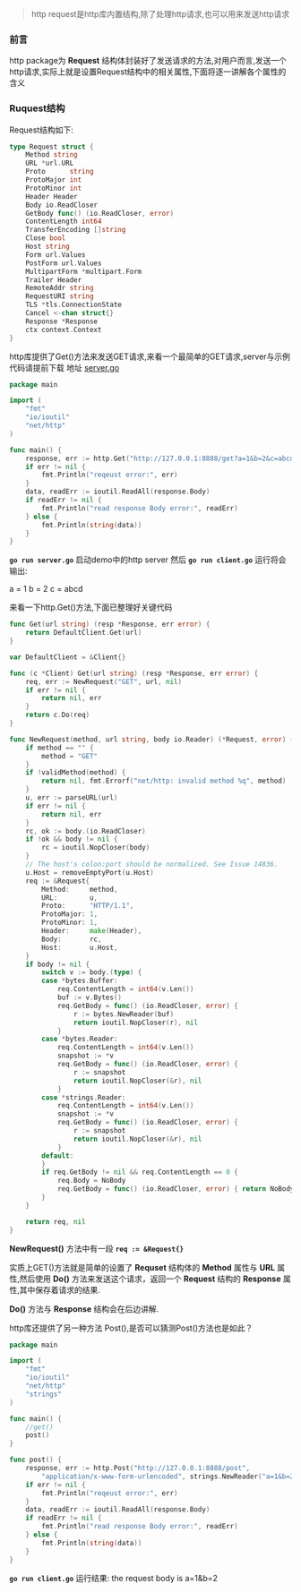 >http request是http库内置结构,除了处理http请求,也可以用来发送http请求

### 前言
http package为 **Request** 结构体封装好了发送请求的方法,对用户而言,发送一个http请求,实际上就是设置Request结构中的相关属性,下面将逐一讲解各个属性的含义


### Ruquest结构

Request结构如下:

```go
type Request struct {
    Method string
    URL *url.URL
    Proto      string
    ProtoMajor int
    ProtoMinor int
    Header Header
    Body io.ReadCloser
    GetBody func() (io.ReadCloser, error)
    ContentLength int64
    TransferEncoding []string
    Close bool
    Host string
    Form url.Values
    PostForm url.Values
    MultipartForm *multipart.Form
    Trailer Header
    RemoteAddr string
    RequestURI string
    TLS *tls.ConnectionState
    Cancel <-chan struct{}
    Response *Response
    ctx context.Context
}
```

http库提供了Get()方法来发送GET请求,来看一个最简单的GET请求,server与示例代码请提前下载 地址 [server.go](../../demo/http-client/simple/server.go)

```go
package main

import (
    "fmt"
    "io/ioutil"
    "net/http"
)

func main() {
    response, err := http.Get("http://127.0.0.1:8888/get?a=1&b=2&c=abcd")
    if err != nil {
        fmt.Println("reqeust error:", err)
    }
    data, readErr := ioutil.ReadAll(response.Body)
    if readErr != nil {
        fmt.Println("read response Body error:", readErr)
    } else {
        fmt.Println(string(data))
    }
}
```

**`go run server.go`** 启动demo中的http server
然后 **`go run client.go`** 
运行将会输出:

a = 1
b = 2
c = abcd

来看一下http.Get()方法,下面已整理好关键代码

```go
func Get(url string) (resp *Response, err error) {
    return DefaultClient.Get(url)
}

var DefaultClient = &Client{}

func (c *Client) Get(url string) (resp *Response, err error) {
    req, err := NewRequest("GET", url, nil)
    if err != nil {
        return nil, err
    }
    return c.Do(req)
}

func NewRequest(method, url string, body io.Reader) (*Request, error) {
    if method == "" {
        method = "GET"
    }
    if !validMethod(method) {
        return nil, fmt.Errorf("net/http: invalid method %q", method)
    }
    u, err := parseURL(url)
    if err != nil {
        return nil, err
    }
    rc, ok := body.(io.ReadCloser)
    if !ok && body != nil {
        rc = ioutil.NopCloser(body)
	}
    // The host's colon:port should be normalized. See Issue 14836.
    u.Host = removeEmptyPort(u.Host)
    req := &Request{
        Method:     method,
        URL:        u,
        Proto:      "HTTP/1.1",
        ProtoMajor: 1,
        ProtoMinor: 1,
        Header:     make(Header),
        Body:       rc,
        Host:       u.Host,
    }
    if body != nil {
        switch v := body.(type) {
        case *bytes.Buffer:
            req.ContentLength = int64(v.Len())
            buf := v.Bytes()
            req.GetBody = func() (io.ReadCloser, error) {
                r := bytes.NewReader(buf)
                return ioutil.NopCloser(r), nil
            }
        case *bytes.Reader:
            req.ContentLength = int64(v.Len())
            snapshot := *v
            req.GetBody = func() (io.ReadCloser, error) {
                r := snapshot
                return ioutil.NopCloser(&r), nil
            }
        case *strings.Reader:
            req.ContentLength = int64(v.Len())
            snapshot := *v
            req.GetBody = func() (io.ReadCloser, error) {
                r := snapshot
                return ioutil.NopCloser(&r), nil
            }
        default:
        }
        if req.GetBody != nil && req.ContentLength == 0 {
            req.Body = NoBody
            req.GetBody = func() (io.ReadCloser, error) { return NoBody, nil }
        }
    }

    return req, nil
}
```

**NewRequest()** 方法中有一段 **`req := &Request{}`** 

实质上GET()方法就是简单的设置了 **Requset** 结构体的 **Method** 属性与 **URL** 属性,然后使用 **Do()** 方法来发送这个请求，返回一个 **Request** 结构的 **Response** 属性,其中保存着请求的结果.

**Do()** 方法与 **Response** 结构会在后边讲解.

http库还提供了另一种方法 Post(),是否可以猜测Post()方法也是如此？



```go
package main

import (
    "fmt"
    "io/ioutil"
    "net/http"
    "strings"
)

func main() {
    //get()
    post()
}

func post() {
    response, err := http.Post("http://127.0.0.1:8888/post",
		"application/x-www-form-urlencoded", strings.NewReader("a=1&b=2"))
    if err != nil {
        fmt.Println("reqeust error:", err)
    }
    data, readErr := ioutil.ReadAll(response.Body)
    if readErr != nil {
        fmt.Println("read response Body error:", readErr)
    } else {
        fmt.Println(string(data))
    }
}

```

**`go run client.go`** 运行结果:
the request body is a=1&b=2









